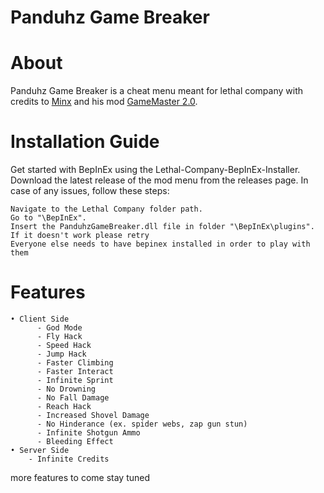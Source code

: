# Panduhz Game Breaker
# About

Panduhz Game Breaker is a cheat menu meant for lethal company with credits to [Minx](https://github.com/lawrencea13) and his mod [GameMaster 2.0](https://github.com/lawrencea13/GameMaster2.0).

# Installation Guide

Get started with BepInEx using the Lethal-Company-BepInEx-Installer. Download the latest release of the mod menu from the releases page. In case of any issues, follow these steps:

    Navigate to the Lethal Company folder path.
    Go to "\BepInEx".
    Insert the PanduhzGameBreaker.dll file in folder "\BepInEx\plugins".
    If it doesn't work please retry
    Everyone else needs to have bepinex installed in order to play with them
# Features
```
• Client Side
      - God Mode
      - Fly Hack
      - Speed Hack
      - Jump Hack
      - Faster Climbing
      - Faster Interact
      - Infinite Sprint
      - No Drowning
      - No Fall Damage
      - Reach Hack
      - Increased Shovel Damage
      - No Hinderance (ex. spider webs, zap gun stun)
      - Infinite Shotgun Ammo
      - Bleeding Effect
• Server Side
    - Infinite Credits

```
more features to come stay tuned

